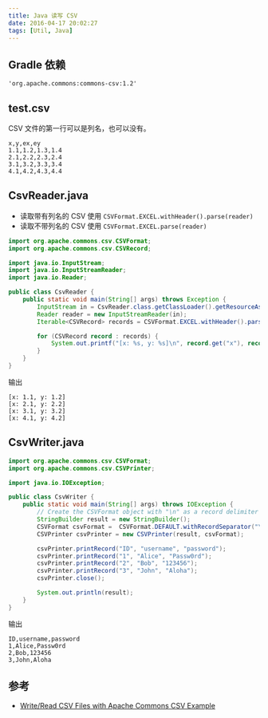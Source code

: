 ```yaml
---
title: Java 读写 CSV
date: 2016-04-17 20:02:27
tags: [Util, Java]
---
```


## Gradle 依赖
```
'org.apache.commons:commons-csv:1.2'
```

<!--more-->

## test.csv
CSV 文件的第一行可以是列名，也可以没有。

```
x,y,ex,ey
1.1,1.2,1.3,1.4
2.1,2.2,2.3,2.4
3.1,3.2,3.3,3.4
4.1,4.2,4.3,4.4
```

## CsvReader.java
* 读取带有列名的 CSV 使用 `CSVFormat.EXCEL.withHeader().parse(reader)`
* 读取不带列名的 CSV 使用 `CSVFormat.EXCEL.parse(reader)`

```java
import org.apache.commons.csv.CSVFormat;
import org.apache.commons.csv.CSVRecord;

import java.io.InputStream;
import java.io.InputStreamReader;
import java.io.Reader;

public class CsvReader {
    public static void main(String[] args) throws Exception {
        InputStream in = CsvReader.class.getClassLoader().getResourceAsStream("test.csv");
        Reader reader = new InputStreamReader(in);
        Iterable<CSVRecord> records = CSVFormat.EXCEL.withHeader().parse(reader);

        for (CSVRecord record : records) {
            System.out.printf("[x: %s, y: %s]\n", record.get("x"), record.get("y"));
        }
    }
}
```

输出

```
[x: 1.1, y: 1.2]
[x: 2.1, y: 2.2]
[x: 3.1, y: 3.2]
[x: 4.1, y: 4.2]
```

## CsvWriter.java
```java
import org.apache.commons.csv.CSVFormat;
import org.apache.commons.csv.CSVPrinter;

import java.io.IOException;

public class CsvWriter {
    public static void main(String[] args) throws IOException {
        // Create the CSVFormat object with "\n" as a record delimiter
        StringBuilder result = new StringBuilder();
        CSVFormat csvFormat =  CSVFormat.DEFAULT.withRecordSeparator("\n");
        CSVPrinter csvPrinter = new CSVPrinter(result, csvFormat);

        csvPrinter.printRecord("ID", "username", "password");
        csvPrinter.printRecord("1", "Alice", "Passw0rd");
        csvPrinter.printRecord("2", "Bob", "123456");
        csvPrinter.printRecord("3", "John", "Aloha");
        csvPrinter.close();

        System.out.println(result);
    }
}
```

输出

```
ID,username,password
1,Alice,Passw0rd
2,Bob,123456
3,John,Aloha
```

## 参考
* [Write/Read CSV Files with Apache Commons CSV Example](https://examples.javacodegeeks.com/core-java/apache/commons/csv-commons/writeread-csv-files-with-apache-commons-csv-example/)
